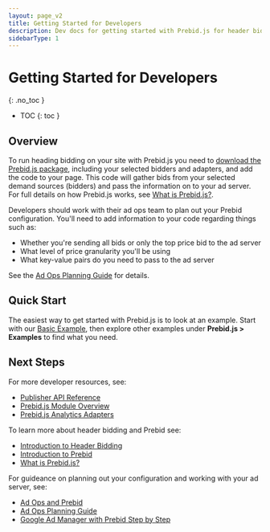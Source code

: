 ```yaml
---
layout: page_v2
title: Getting Started for Developers
description: Dev docs for getting started with Prebid.js for header bidding
sidebarType: 1
---
```



# Getting Started for Developers
{: .no_toc }

* TOC
{: toc }

## Overview

To run heading bidding on your site with Prebid.js you need to [download the Prebid.js package](/download.html), including your selected bidders and adapters, and add the code to your page. This code will gather bids from your selected demand sources (bidders) and pass the information on to your ad server. For full details on how Prebid.js works, see [What is Prebid.js?](/prebid/prebidjs.html).

Developers should work with their ad ops team to plan out your Prebid configuration. You'll need to add information to your code regarding things such as:

- Whether you're sending all bids or only the top price bid to the ad server
- What level of price granularity you'll be using
- What key-value pairs do you need to pass to the ad server

See the [Ad Ops Planning Guide](/adops/adops-planning-guide.html) for details.


## Quick Start

The easiest way to get started with Prebid.js is to look at an example. Start with our [Basic Example](/dev-docs/examples/basic-example.html), then explore other examples under **Prebid.js > Examples** to find what you need.

## Next Steps

For more developer resources, see:

- [Publisher API Reference](/dev-docs/publisher-api-reference.html)
- [Prebid.js Module Overview](/dev-docs/modules/)
- [Prebid.js Analytics Adapters](/overview/analytics.html)

To learn more about header bidding and Prebid see:

- [Introduction to Header Bidding](/overview/intro-to-header-bidding.html)
- [Introduction to Prebid](/overview/intro.html)
- [What is Prebid.js?](/prebid/prebidjs.html)

For guideance on planning out your configuration and working with your ad server, see:

- [Ad Ops and Prebid](/adops/before-you-start.html)
- [Ad Ops Planning Guide](/adops/adops-planning-guide.html)
- [Google Ad Manager with Prebid Step by Step](/adops/step-by-step.html)
